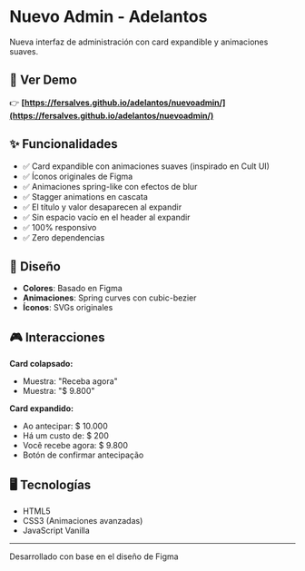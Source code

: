 # Nuevo Admin - Adelantos

Nueva interfaz de administración con card expandible y animaciones suaves.

## 🚀 Ver Demo

👉 **[https://fersalves.github.io/adelantos/nuevoadmin/](https://fersalves.github.io/adelantos/nuevoadmin/)**

## ✨ Funcionalidades

- ✅ Card expandible con animaciones suaves (inspirado en Cult UI)
- ✅ Íconos originales de Figma
- ✅ Animaciones spring-like con efectos de blur
- ✅ Stagger animations en cascata
- ✅ El título y valor desaparecen al expandir
- ✅ Sin espacio vacío en el header al expandir
- ✅ 100% responsivo
- ✅ Zero dependencias

## 🎨 Diseño

- **Colores**: Basado en Figma
- **Animaciones**: Spring curves con cubic-bezier
- **Íconos**: SVGs originales

## 🎮 Interacciones

**Card colapsado:**
- Muestra: "Receba agora"
- Muestra: "$ 9.800"

**Card expandido:**
- Ao antecipar: $ 10.000
- Há um custo de: $ 200
- Você recebe agora: $ 9.800
- Botón de confirmar antecipação

## 🖥️ Tecnologías

- HTML5
- CSS3 (Animaciones avanzadas)
- JavaScript Vanilla

---

Desarrollado con base en el diseño de Figma

